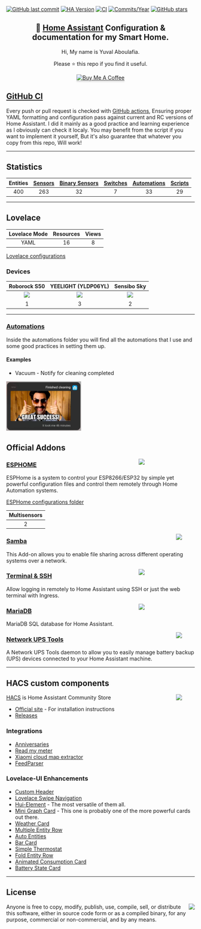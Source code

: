 [![GitHub last commit](https://img.shields.io/github/last-commit/yuvalabou/HomeAssistant-Config.svg?style=plasticr)](https://github.com/geekofweek/HomeAssistant-Config/commits/master)
[![HA Version](https://img.shields.io/badge/Running%20Home%20Assistant-0.116.2%20-darkblue)](https://github.com/home-assistant/home-assistant/releases/latest)
[![CI](https://img.shields.io/github/workflow/status/yuvalabou/HomeAssistant-Config/Home%20Assistant?label=GitHub%20CI&style=plasticr)](https://github.com/yuvalabou/HomeAssistant-Config/actions)
[![Commits/Year](https://img.shields.io/github/commit-activity/y/yuvalabou/HomeAssistant-Config.svg?style=plasticr)](https://github.com/yuvalabou/HomeAssistant-Config/commits/master)
[![GitHub stars](https://img.shields.io/github/stars/yuvalabou/HomeAssistant-Config.svg?style=plasticr)](https://github.com/yuvalabou/HomeAssistant-Config/stargazers)

<h2 align =
    "center">
      🏡 <a href="https://www.home-assistant.io">Home Assistant</a> Configuration &amp; documentation for my Smart Home.
</h2>

<p align =
    "center">
    Hi, My name is Yuval Aboulafia.
</p>

<p align =
    "center">
    Please ⭐ this repo if you find it useful.
</p>
    <p align =
        "center">
    <a href =
        "https://www.buymeacoffee.com/HMa8m26"
        target="_blank">
            <img src="https://www.buymeacoffee.com/assets/img/custom_images/orange_img.png"
            alt="Buy Me A Coffee"
            style="height: 41px !important;width: 174px !important;box-shadow: 0px 3px 2px 0px rgba(190, 190, 190, 0.5) !important;-webkit-box-shadow: 0px 3px 2px 0px rgba(190, 190, 190, 0.5) !important;">
</p>

## [GitHub CI](https://github.com/yuvalabou/HomeAssistant-Config/blob/master/.github/workflows/homeassistant.yml)

Every push or pull request is checked with [GitHub actions](https://github.com/yuvalabou/HomeAssistant-Config/actions?query=workflow%3A%22Home+Assistant%22), Ensuring proper YAML formatting and configuration pass against current and RC versions of Home Assistant.
I did it mainly as a good practice and learning experience as I obviously can check it localy.
You may benefit from the script if you want to implement it yourself, But it's also guarantee that whatever you copy from this repo, Will work!

-----

## Statistics

| Entities | [Sensors](https://github.com/yuvalabou/HomeAssistant-Config/tree/master/sensor) | [Binary Sensors](https://github.com/yuvalabou/HomeAssistant-Config/tree/master/binary_sensor) | [Switches](https://github.com/yuvalabou/HomeAssistant-Config/tree/master/switch) | [Automations](https://github.com/yuvalabou/HomeAssistant-Config/tree/master/automation) | [Scripts](https://github.com/yuvalabou/HomeAssistant-Config/tree/master/script) |
|:--------:|:-------:|:--------------:|:--------:|:-----------:|:-------:|
|400       |263      |32              |7         |33           |29       |

-----

## Lovelace

| Lovelace Mode | Resources | Views |
|:-------------:|:---------:|:-----:|
|YAML           |16         |8      |

[Lovelace configurations](https://github.com/yuvalabou/HomeAssistant-Config/tree/master/lovelace/ui-lovelace)

### Devices

| Roborock S50 | YEELIGHT (YLDP06YL) | Sensibo Sky |
|:------------:|:-------------------:|:-----------:|
|<img src="https://www.lior-electric.co.il/wp-content/uploads/2019/06/46947609c.gif.jpeg" width = 100>|<img src="https://poood.ru/img/goods/yeelight_lampa_xiaomi_led_bulb_color_1700k-6500k_yldp06yl_5.jpg" width=100>|<img src="https://cdn.shopify.com/s/files/1/1669/6891/products/minimised-M16_128691-1_1024x1024.jpg?v=1583048706" width=100>
|1             |3                    |2            |

-----

### [Automations](https://github.com/yuvalabou/HomeAssistant-Config/tree/master/automation)

Inside the automations folder you will find all the automations that I use and some good practices in setting them up.

#### Examples

- Vacuum - Notify for cleaning completed

<img src=
    "https://raw.githubusercontent.com/yuvalabou/HomeAssistant-Config/master/config_examples/vac_completed.jpg"
    width=200>

## Official Addons

<img src =
    "https://esphome.io/_static/logo-text.svg"
    align="right"
    width=150>

### [ESPHOME](https://esphome.io/index.html)

ESPHome is a system to control your ESP8266/ESP32 by simple yet powerful configuration files and control them remotely through Home Automation systems.

[ESPHome configurations folder](https://github.com/yuvalabou/HomeAssistant-Config/tree/master/esphome)

| Multisensors |
|:------------:|
|2             |

<img src =
    "https://raw.githubusercontent.com/home-assistant/hassio-addons/master/samba/icon.png"
    align = "right"
    width=50>

### [Samba](https://github.com/home-assistant/hassio-addons/tree/master/samba)

This Add-on allows you to enable file sharing across different operating systems over a network.

<img src =
    "https://raw.githubusercontent.com/home-assistant/hassio-addons/master/ssh/logo.png"
    align = "right"
    width=150>

### [Terminal & SSH](https://github.com/home-assistant/hassio-addons/tree/master/ssh)

Allow logging in remotely to Home Assistant using SSH or just the web terminal with Ingress.

<img src =
    "https://raw.githubusercontent.com/home-assistant/hassio-addons/master/mariadb/logo.png"
    align = "right"
    width=150>

### [MariaDB](https://github.com/home-assistant/hassio-addons/tree/master/mariadb)

MariaDB SQL database for Home Assistant.

<img src =
    "https://github.com/hassio-addons/addon-nut/blob/master/nut/icon.png?raw=true"
    align = "right"
    width=50>

### [Network UPS Tools](https://github.com/hassio-addons/addon-nut)

A Network UPS Tools daemon to allow you to easily manage battery backup (UPS) devices connected to your Home Assistant machine.

-----

## HACS custom components

<img src =
    "https://avatars2.githubusercontent.com/u/56713226?s=200&v=4"
    align = "right"
    width=50>

[HACS](https://github.com/hacs/integration) is Home Assistant Community Store

- [Official site](https://hacs.xyz/) - For installation instructions
- [Releases](https://github.com/hacs/integration/releases)

### Integrations

- [Anniversaries](https://github.com/pinkywafer/Anniversaries)
- [Read my meter](https://github.com/maorcc/citymind_water_meter)
- [Xiaomi cloud map extractor](https://github.com/PiotrMachowski/Home-Assistant-custom-components-Xiaomi-Cloud-Map-Extractor)
- [FeedParser](https://github.com/custom-components/feedparser)

### Lovelace-UI Enhancements

- [Custom Header](https://maykar.github.io/custom-header/#intro/intro)
- [Lovelace Swipe Navigation](https://github.com/maykar/lovelace-swipe-navigation)
- [Hui-Element](https://github.com/thomasloven/lovelace-hui-element) - The most versatile of them all.
- [Mini Graph Card](https://github.com/kalkih/mini-graph-card) - This one is probably one of the more powerful cards out there.
- [Weather Card](https://github.com/bramkragten/weather-card)
- [Multiple Entity Row](https://github.com/benct/lovelace-multiple-entity-row)
- [Auto Entities](https://github.com/thomasloven/lovelace-auto-entities)
- [Bar Card](https://github.com/custom-cards/bar-card)
- [Simple Thermostat](https://github.com/nervetattoo/simple-thermostat)
- [Fold Entity Row](https://github.com/thomasloven/lovelace-fold-entity-row)
- [Animated Consumption Card](https://github.com/bessarabov/animated-consumption-card)
- [Battery State Card](https://github.com/maxwroc/battery-state-card)

-----

## License

<img src =
    "https://unlicense.org/pd-icon.png"
    align="right">

Anyone is free to copy, modify, publish, use, compile, sell, or
distribute this software, either in source code form or as a compiled
binary, for any purpose, commercial or non-commercial, and by any
means.
